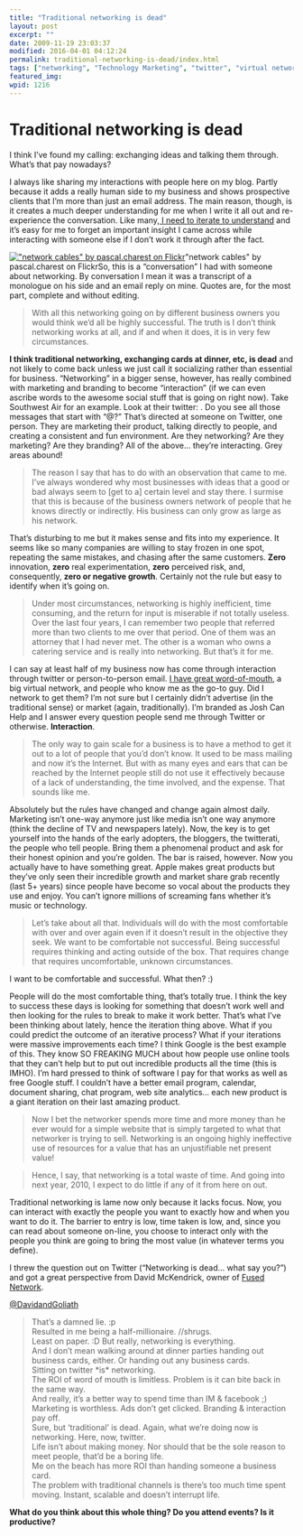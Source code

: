 ```yaml
---
title: "Traditional networking is dead"
layout: post
excerpt: ""
date: 2009-11-19 23:03:37
modified: 2016-04-01 04:12:24
permalink: traditional-networking-is-dead/index.html
tags: ["networking", "Technology Marketing", "twitter", "virtual networking", "Social Media"]
featured_img: 
wpid: 1216
---
```


# Traditional networking is dead

I think I’ve found my calling: exchanging ideas and talking them through. What’s that pay nowadays?

I always like sharing my interactions with people here on my blog. Partly because it adds a really human side to my business and shows prospective clients that I’m more than just an email address. The main reason, though, is it creates a much deeper understanding for me when I write it all out and re-experience the conversation. Like many,[ I need to iterate to understand](/do-it-and-then-do-it-better-an-iterative-mindset/) and it’s easy for me to forget an important insight I came across while interacting with someone else if I don’t work it through after the fact.

[!["network cables" by pascal.charest on Flickr](/_images/2009/11/308357541_222d1b2e2a.jpg "308357541_222d1b2e2a")](http://www.flickr.com/photos/pascalcharest/308357541/)"network cables" by pascal.charest on FlickrSo, this is a “conversation” I had with someone about networking. By conversation I mean it was a transcript of a monologue on his side and an email reply on mine. Quotes are, for the most part, complete and without editing.

> With all this networking going on by different business owners you would think we’d all be highly successful. The truth is I don’t think networking works at all, and if and when it does, it is in very few circumstances.

**I think traditional networking, exchanging cards at dinner, etc, is dead** and not likely to come back unless we just call it socializing rather than essential for business. “Networking” in a bigger sense, however, has really combined with marketing and branding to become “interaction” (if we can even ascribe words to the awesome social stuff that is going on right now). Take Southwest Air for an example. Look at their twitter: . Do you see all those messages that start with “@?” That’s directed at someone on Twitter, one person. They are marketing their product, talking directly to people, and creating a consistent and fun environment. Are they networking? Are they marketing? Are they branding? All of the above… they’re interacting. Grey areas abound!

> The reason I say that has to do with an observation that came to me. I’ve always wondered why most businesses with ideas that a good or bad always seem to \[get to a\] certain level and stay there. I surmise that this is because of the business owners network of people that he knows directly or indirectly. His business can only grow as large as his network.

That’s disturbing to me but it makes sense and fits into my experience. It seems like so many companies are willing to stay frozen in one spot, repeating the same mistakes, and chasing after the same customers. **Zero** innovation, **zero** real experimentation, **zero** perceived risk, and, consequently, **zero or negative growth**. Certainly not the rule but easy to identify when it’s going on.

> Under most circumstances, networking is highly inefficient, time consuming, and the return for input is miserable if not totally useless. Over the last four years, I can remember two people that referred more than two clients to me over that period. One of them was an attorney that I had never met. The other is a woman who owns a catering service and is really into networking. But that’s it for me.

I can say at least half of my business now has come through interaction through twitter or person-to-person email. [I have great word-of-mouth](http://maps.google.com/maps/place?cid=3819238085794648287&q=josh%2Bcan%2Bhelp), a big virtual network, and people who know me as the go-to guy. Did I network to get them? I’m not sure but I certainly didn’t advertise (in the traditional sense) or market (again, traditionally). I’m branded as Josh Can Help and I answer every question people send me through Twitter or otherwise. **Interaction**.

> The only way to gain scale for a business is to have a method to get it out to a lot of people that you’d don’t know. It used to be mass mailing and now it’s the Internet. But with as many eyes and ears that can be reached by the Internet people still do not use it effectively because of a lack of understanding, the time involved, and the expense. That sounds like me.

Absolutely but the rules have changed and change again almost daily. Marketing isn’t one-way anymore just like media isn’t one way anymore (think the decline of TV and newspapers lately). Now, the key is to get yourself into the hands of the early adopters, the bloggers, the twitterati, the people who tell people. Bring them a phenomenal product and ask for their honest opinion and you’re golden. The bar is raised, however. Now you actually have to have something great. Apple makes great products but they’ve only seen their incredible growth and market share grab recently (last 5+ years) since people have become so vocal about the products they use and enjoy. You can’t ignore millions of screaming fans whether it’s music or technology.

> Let’s take about all that. Individuals will do with the most comfortable with over and over again even if it doesn’t result in the objective they seek. We want to be comfortable not successful. Being successful requires thinking and acting outside of the box. That requires change that requires uncomfortable, unknown circumstances.

I want to be comfortable and successful. What then? :)

People will do the most comfortable thing, that’s totally true. I think the key to success these days is looking for something that doesn’t work well and then looking for the rules to break to make it work better. That’s what I’ve been thinking about lately, hence the iteration thing above. What if you could predict the outcome of an iterative process? What if your iterations were massive improvements each time? I think Google is the best example of this. They know SO FREAKING MUCH about how people use online tools that they can’t help but to put out incredible products all the time (this is IMHO). I’m hard pressed to think of software I pay for that works as well as free Google stuff. I couldn’t have a better email program, calendar, document sharing, chat program, web site analytics… each new product is a giant iteration on their last amazing product.

> Now I bet the networker spends more time and more money than he ever would for a simple website that is simply targeted to what that networker is trying to sell. Networking is an ongoing highly ineffective use of resources for a value that has an unjustifiable net present value!

> Hence, I say, that networking is a total waste of time. And going into next year, 2010, I expect to do little if any of it from here on out.

Traditional networking is lame now only because it lacks focus. Now, you can interact with exactly the people you want to exactly how and when you want to do it. The barrier to entry is low, time taken is low, and, since you can read about someone on-line, you choose to interact only with the people you think are going to bring the most value (in whatever terms you define).

I threw the question out on Twitter (“Networking is dead… what say you?”) and got a great perspective from David McKendrick, owner of [Fused Network](/you-cant-go-wrong-with-fused-network-hosting-for-small-businesses/).

[@DavidandGoliath](http://twitter.com/davidandgoliath)

> That’s a damned lie. :p  
> Resulted in me being a half-millionaire. //shrugs.  
> Least on paper. :D But really, networking is everything.  
> And I don’t mean walking around at dinner parties handing out business cards, either. Or handing out any business cards.  
> Sitting on twitter \*is\* networking.  
> The ROI of word of mouth is limitless. Problem is it can bite back in the same way.  
> And really, it’s a better way to spend time than IM &amp; facebook ;)  
> Marketing is worthless. Ads don’t get clicked. Branding &amp; interaction pay off.  
> Sure, but ‘traditional’ is dead. Again, what we’re doing now is networking. Here, now, twitter.  
> Life isn’t about making money. Nor should that be the sole reason to meet people, that’d be a boring life.  
> Me on the beach has more ROI than handing someone a business card.  
> The problem with traditional channels is there’s too much time spent moving. Instant, scalable and doesn’t interrupt life.

**What do you think about this whole thing? Do you attend events? Is it productive?**